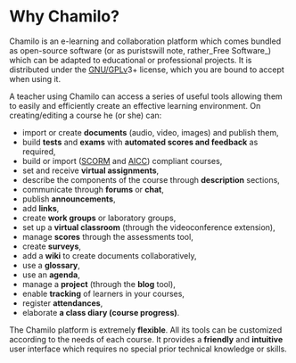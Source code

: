 # Why Chamilo?

Chamilo is an e-learning and collaboration platform which comes bundled as open-source software \(or as puristswill note, rather_Free Software_\) which can be adapted to educational or professional projects. It is distributed under the [GNU/](http://fr.wikipedia.org/wiki/Licence_publique_générale_GNU)[GPL](http://fr.wikipedia.org/wiki/Licence_publique_générale_GNU)[v](http://fr.wikipedia.org/wiki/Licence_publique_générale_GNU)3+ license, which you are bound to accept when using it.

A teacher using Chamilo can access a series of useful tools allowing them to easily and efficiently create an effective learning environment. On creating/editing a course he \(or she\) can:

* import or create **documents** \(audio, video, images\) and publish them,
* build **tests** and **exams** with **automated scores and feedback** as required,
* build or import \([SCORM](http://fr.wikipedia.org/wiki/Sharable_Content_Object_Reference_Model) and [AICC](http://fr.wikipedia.org/wiki/Aviation_Industry_CBT_Committee)\) compliant courses,
* set and receive **virtual assignments**,
* describe the components of the course through **description** sections,
* communicate through **forums** or **chat**,
* publish **announcements**,
* add **links**,
* create **work groups** or laboratory groups,
* set up a **virtual classroom** \(through the videoconference extension\),
* manage **scores** through the assessments tool,
* create **surveys**,
* add a **wiki** to create documents collaboratively,
* use a **glossary**,
* use an **agenda**,
* manage a **project** \(through the **blog** tool\),
* enable **tracking** of learners in your courses,
* register **attendances**,
* elaborate **a class diary \(course progress\)**.

The Chamilo platform is extremely **flexible**. All its tools can be customized according to the needs of each course. It provides a **friendly** and **intuitive** user interface which requires no special prior technical knowledge or skills.

